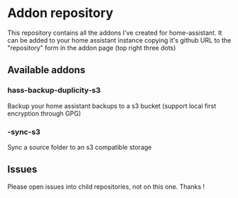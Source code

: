 # Addon repository

This repository contains all the addons I've created for home-assistant. It can be added to your home assistant instance copying it's github URL to the "repository" form in the addon page (top right three dots)

## Available addons

### hass-backup-duplicity-s3

Backup your home assistant backups to a s3 bucket (support local first encryption through GPG)

### -sync-s3

Sync a source folder to an s3 compatible storage



## Issues

Please open issues into child repositories, not on this one. Thanks !
